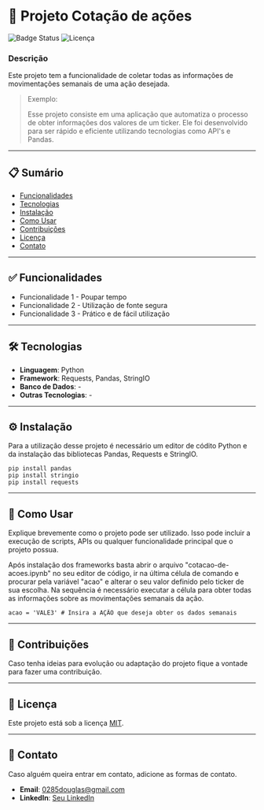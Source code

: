 
# 🚀 Projeto Cotação de ações

![Badge Status](https://img.shields.io/badge/Status-Em_Desenvolvimento-brightgreen) ![Licença](https://img.shields.io/badge/licença-MIT-blue)

### Descrição
Este projeto tem a funcionalidade de coletar todas as informações de movimentações semanais de uma ação desejada.

> Exemplo:
>
> Esse projeto consiste em uma aplicação que automatiza o processo de obter informações dos valores de um ticker. Ele foi desenvolvido para ser rápido e eficiente utilizando tecnologias como API's e Pandas.

---

## 📋 Sumário

- [Funcionalidades](#funcionalidades)
- [Tecnologias](#tecnologias)
- [Instalação](#instalacao)
- [Como Usar](#como-usar)
- [Contribuições](#contribuicoes)
- [Licença](#licenca)
- [Contato](#contato)

---

## ✅ Funcionalidades <a name="funcionalidades"></a>

-  Funcionalidade 1 - Poupar tempo 
-  Funcionalidade 2 - Utilização de fonte segura
-  Funcionalidade 3 - Prático e de fácil utilização

---

## 🛠️ Tecnologias <a name="tecnologias"></a>

- **Linguagem**: Python
- **Framework**: Requests, Pandas, StringIO
- **Banco de Dados**: -
- **Outras Tecnologias**: -

---

## ⚙️ Instalação <a name="instalacao"></a>

Para a utilização desse projeto é necessário um editor de códito Python e da instalação das bibliotecas Pandas, Requests e StringIO.
```
pip install pandas
pip install stringio
pip install requests
```

---

## 🚀 Como Usar <a name="como-usar"></a>

Explique brevemente como o projeto pode ser utilizado. Isso pode incluir a execução de scripts, APIs ou qualquer funcionalidade principal que o projeto possua.

 Após instalação dos frameworks basta abrir o arquivo "cotacao-de-acoes.ipynb" no seu editor de código, ir na última célula de comando e procurar pela variável "acao" e alterar o seu valor definido pelo ticker de sua escolha. Na sequência é necessário executar a célula para obter todas as informações sobre as movimentações semanais da ação.

 ```
acao = 'VALE3' # Insira a AÇÃO que deseja obter os dados semanais
```

---

## 🤝 Contribuições <a name="contribuicoes"></a>

Caso tenha ideias para evolução ou adaptação do projeto fique a vontade para fazer uma contribuição.

---

## 📄 Licença <a name="licenca"></a>

Este projeto está sob a licença [MIT](LICENSE).

---

## 📧 Contato <a name="contato"></a>

Caso alguém queira entrar em contato, adicione as formas de contato.

- **Email**: 0285douglas@gmail.com
- **LinkedIn**: [Seu LinkedIn](https://linkedin.com/in/douglas-alves-curriculo)

